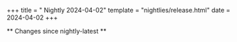 +++
title = " Nightly 2024-04-02"
template = "nightlies/release.html"
date = 2024-04-02
+++

** Changes since nightly-latest **
